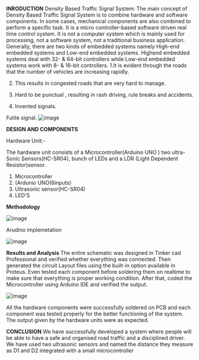 **INRODUCTION**
Density Based Traffic Signal System:
The main concept of Density Based Traffic Signal System is to combine hardware and software components. In some cases, mechanical components are also combined to perform a specific task. It is a micro controller-based software driven real time control system. It is not a computer system which is mainly used for processing, not a software system, not a traditional business application. Generally, there are two kinds of embedded systems namely High-end embedded systems and Low-end embedded systems. Highend embedded systems deal with 32- & 64-bit controllers while Low-end embedded systems work with 8- & 16-bit controllers.
1.It is evident through the roads that the number of vehicles are increasing rapidly.

2. This results in congested roads that are very hard to manage.

3. Hard to be punctual , resulting in rash driving, rule breaks and accidents.

4. Invented signals.

Futile signal.
![image](https://github.com/user-attachments/assets/6aa5e52b-4964-4964-8eea-fa01c1991b03)


**DESIGN AND COMPONENTS**

Hardware Unit:-

The hardware unit consists of a Microcontroller(Arduino UNO ) two ultra-Sonic Sensors(HC-SR04), bunch of LEDs and a LDR (Light Dependent Resistor)sensor.

1. Microcontroller
2. (Ardunio UNO(6inputs)
3. Ultrasonic sensor(HC-SR04)
4. LED'S

**Methodology**

![image](https://github.com/user-attachments/assets/ceacfff4-9c87-4885-b6ba-2473897e8c8d)

Arudino implemetation

![image](https://github.com/user-attachments/assets/b8bc2104-9bca-4cfb-95e6-b4c2aa52f952)


**Results and Analysis**
The entire schematic was designed in Tinker cad Professional and verified whether everything was connected. Then generated the circuit Layout files using the built-in option available in Proteus. Even tested each component before soldering them on realtime to make sure that everything is proper working condition. After that, coded the Microcontroller using Arduino IDE and verified the output.


 ![image](https://github.com/user-attachments/assets/aa9481bb-0c8a-4944-aa2d-8909d08cebf2)

All the hardware components were successfully soldered on PCB and each component was tested properly for the better functioning of the system. The output given by the hardware units were as expected.

**CONCLUSION**
We have successfully developed a system where people will be able to have a safe and organised road traffic and a disciplined driver. We have used two ultrasonic sensors and named the distance they measure as D1 and D2 integrated with a small microcontroller
 
